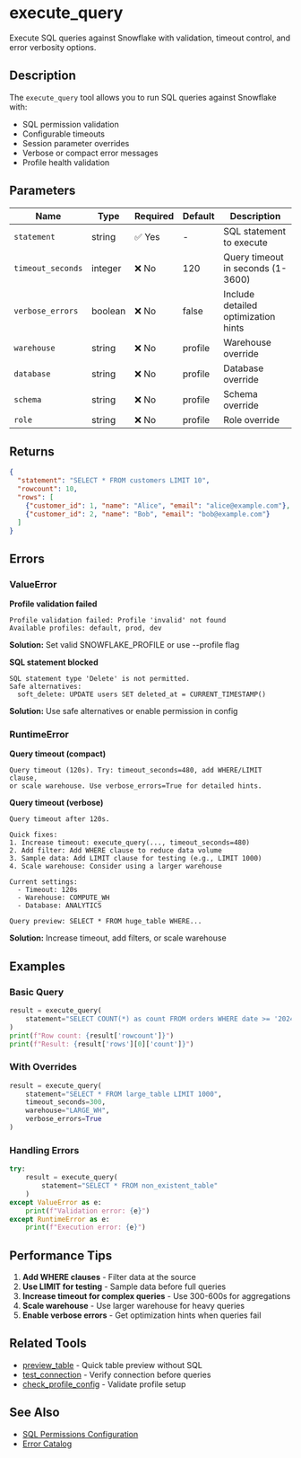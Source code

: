 # execute_query

Execute SQL queries against Snowflake with validation, timeout control, and error verbosity options.

## Description

The `execute_query` tool allows you to run SQL queries against Snowflake with:
- SQL permission validation
- Configurable timeouts
- Session parameter overrides
- Verbose or compact error messages
- Profile health validation

## Parameters

| Name | Type | Required | Default | Description |
|------|------|----------|---------|-------------|
| `statement` | string | ✅ Yes | - | SQL statement to execute |
| `timeout_seconds` | integer | ❌ No | 120 | Query timeout in seconds (1-3600) |
| `verbose_errors` | boolean | ❌ No | false | Include detailed optimization hints |
| `warehouse` | string | ❌ No | profile | Warehouse override |
| `database` | string | ❌ No | profile | Database override |
| `schema` | string | ❌ No | profile | Schema override |
| `role` | string | ❌ No | profile | Role override |

## Returns

```json
{
  "statement": "SELECT * FROM customers LIMIT 10",
  "rowcount": 10,
  "rows": [
    {"customer_id": 1, "name": "Alice", "email": "alice@example.com"},
    {"customer_id": 2, "name": "Bob", "email": "bob@example.com"}
  ]
}
```

## Errors

### ValueError

**Profile validation failed**
```
Profile validation failed: Profile 'invalid' not found
Available profiles: default, prod, dev
```
**Solution:** Set valid SNOWFLAKE_PROFILE or use --profile flag

**SQL statement blocked**
```
SQL statement type 'Delete' is not permitted.
Safe alternatives:
  soft_delete: UPDATE users SET deleted_at = CURRENT_TIMESTAMP()
```
**Solution:** Use safe alternatives or enable permission in config

### RuntimeError

**Query timeout (compact)**
```
Query timeout (120s). Try: timeout_seconds=480, add WHERE/LIMIT clause,
or scale warehouse. Use verbose_errors=True for detailed hints.
```

**Query timeout (verbose)**
```
Query timeout after 120s.

Quick fixes:
1. Increase timeout: execute_query(..., timeout_seconds=480)
2. Add filter: Add WHERE clause to reduce data volume
3. Sample data: Add LIMIT clause for testing (e.g., LIMIT 1000)
4. Scale warehouse: Consider using a larger warehouse

Current settings:
  - Timeout: 120s
  - Warehouse: COMPUTE_WH
  - Database: ANALYTICS

Query preview: SELECT * FROM huge_table WHERE...
```

**Solution:** Increase timeout, add filters, or scale warehouse

## Examples

### Basic Query

```python
result = execute_query(
    statement="SELECT COUNT(*) as count FROM orders WHERE date >= '2024-01-01'"
)
print(f"Row count: {result['rowcount']}")
print(f"Result: {result['rows'][0]['count']}")
```

### With Overrides

```python
result = execute_query(
    statement="SELECT * FROM large_table LIMIT 1000",
    timeout_seconds=300,
    warehouse="LARGE_WH",
    verbose_errors=True
)
```

### Handling Errors

```python
try:
    result = execute_query(
        statement="SELECT * FROM non_existent_table"
    )
except ValueError as e:
    print(f"Validation error: {e}")
except RuntimeError as e:
    print(f"Execution error: {e}")
```

## Performance Tips

1. **Add WHERE clauses** - Filter data at the source
2. **Use LIMIT for testing** - Sample data before full queries
3. **Increase timeout for complex queries** - Use 300-600s for aggregations
4. **Scale warehouse** - Use larger warehouse for heavy queries
5. **Enable verbose errors** - Get optimization hints when queries fail

## Related Tools

- [preview_table](preview_table.md) - Quick table preview without SQL
- [test_connection](test_connection.md) - Verify connection before queries
- [check_profile_config](check_profile_config.md) - Validate profile setup

## See Also

- [SQL Permissions Configuration](../configuration.md#sql-permissions)
- [Error Catalog](../errors.md)
